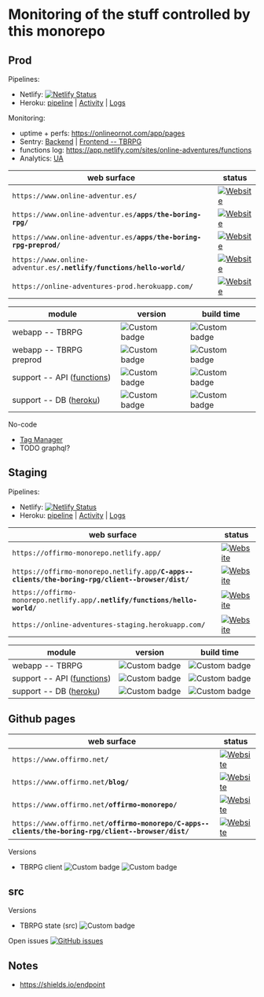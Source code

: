 # Monitoring of the stuff controlled by this monorepo


## Prod

Pipelines:
* Netlify: [![Netlify Status](https://api.netlify.com/api/v1/badges/b2bbd92c-ab3d-43c5-ba8f-44bb0dbcd8cb/deploy-status)](https://app.netlify.com/sites/online-adventures/deploys)
* Heroku: [pipeline](https://dashboard.heroku.com/pipelines/3da19b18-c3a6-4a10-bd8c-ae45c236da98) | [Activity](https://dashboard.heroku.com/apps/online-adventures-prod/activity) | [Logs](https://dashboard.heroku.com/apps/online-adventures-prod/logs)

Monitoring:
* uptime + perfs: https://onlineornot.com/app/pages
* Sentry: [Backend](https://sentry.io/organizations/offirmo/issues/?project=1772719) | [Frontend -- TBRPG](https://sentry.io/organizations/offirmo/issues/?project=1235383)
* functions log: https://app.netlify.com/sites/online-adventures/functions
* Analytics: [UA](https://analytics.google.com/analytics/web/#/report/content-event-overview/a103238291w176401989p175259321/_u.date00=20210101&_u.date01=20210131&_u.date10=20201201&_u.date11=20201231)


| web surface | status |
| ----------- | ------ |
| `https://www.online-adventur.es`**`/`** | [![Website](https://img.shields.io/website-up-down-green-red/https/www.online-adventur.es.svg)](https://www.online-adventur.es/) |
| `https://www.online-adventur.es`**`/apps/the-boring-rpg/`** | [![Website](https://img.shields.io/website-up-down-green-red/https/www.online-adventur.es/apps/the-boring-rpg.svg)](https://www.online-adventur.es/apps/the-boring-rpg) |
| `https://www.online-adventur.es`**`/apps/the-boring-rpg-preprod/`** | [![Website](https://img.shields.io/website-up-down-green-red/https/www.online-adventur.es/apps/the-boring-rpg-preprod.svg)](https://www.online-adventur.es/apps/the-boring-rpg-preprod) |
| `https://www.online-adventur.es`**`/.netlify/functions/hello-world/`** | [![Website](https://img.shields.io/website-up-down-green-red/https/www.online-adventur.es/.netlify/functions/hello-world.svg)](https://www.online-adventur.es/.netlify/functions/hello-world)
| `https://online-adventures-prod.herokuapp.com`**`/`** | [![Website](https://img.shields.io/website-up-down-green-red/https/online-adventures-prod.herokuapp.com.svg)](https://online-adventures-prod.herokuapp.com)

| module | version | build time |
| ------ | ------- | ---------- |
| webapp -- TBRPG | ![Custom badge](https://img.shields.io/endpoint?color=green&url=https%3A%2F%2Fwww.online-adventur.es%2Fapps%2Fthe-boring-rpg%2Fbuild_badge_version.json) | ![Custom badge](https://img.shields.io/endpoint?color=green&url=https%3A%2F%2Fwww.online-adventur.es%2Fapps%2Fthe-boring-rpg%2Fbuild_badge_time.json)
| webapp -- TBRPG preprod | ![Custom badge](https://img.shields.io/endpoint?color=yellow&url=https%3A%2F%2Fwww.online-adventur.es%2Fapps%2Fthe-boring-rpg-preprod%2Fbuild_badge_version.json) | ![Custom badge](https://img.shields.io/endpoint?color=yellow&url=https%3A%2F%2Fwww.online-adventur.es%2Fapps%2Fthe-boring-rpg-preprod%2Fbuild_badge_time.json)
| support -- API ([functions](https://app.netlify.com/sites/online-adventures/functions)) | ![Custom badge](https://img.shields.io/endpoint?color=green&url=https%3A%2F%2Fwww.online-adventur.es%2F.netlify%2Ffunctions%2Fbadges%2Fversion) | ![Custom badge](https://img.shields.io/endpoint?color=green&url=https%3A%2F%2Fwww.online-adventur.es%2F.netlify%2Ffunctions%2Fbadges%2Ftime)
| support -- DB ([heroku](https://dashboard.heroku.com/pipelines/3da19b18-c3a6-4a10-bd8c-ae45c236da98)) | ![Custom badge](https://img.shields.io/endpoint?color=green&url=https%3A%2F%2Fonline-adventures-prod.herokuapp.com%2Fbadges%2Fversion) | ![Custom badge](https://img.shields.io/endpoint?color=green&url=https%3A%2F%2Fonline-adventures-prod.herokuapp.com%2Fbadges%2Ftime)

No-code
* [Tag Manager](https://tagmanager.google.com/)
* TODO graphql?



## Staging

Pipelines:
* Netlify: [![Netlify Status](https://api.netlify.com/api/v1/badges/25734112-d205-4789-ad2f-bfcdf8d65252/deploy-status)](https://app.netlify.com/sites/offirmo-monorepo/deploys)
* Heroku: [pipeline](https://dashboard.heroku.com/pipelines/3da19b18-c3a6-4a10-bd8c-ae45c236da98) | [Activity](https://dashboard.heroku.com/apps/online-adventures-staging/activity) | [Logs](https://dashboard.heroku.com/apps/online-adventures-staging/logs)

| web surface | status |
| ----------- | ------ |
| `https://offirmo-monorepo.netlify.app`**`/`** | [![Website](https://img.shields.io/website-up-down-green-red/https/offirmo-monorepo.netlify.app/index.html.svg)](https://offirmo-monorepo.netlify.app/)
| `https://offirmo-monorepo.netlify.app`**`/C-apps--clients/the-boring-rpg/client--browser/dist/`** | [![Website](https://img.shields.io/website-up-down-green-red/https/offirmo-monorepo.netlify.app/C-apps--clients/the-boring-rpg/client--browser/dist.svg)](https://offirmo-monorepo.netlify.app/C-apps--clients/the-boring-rpg/client--browser/dist)
| `https://offirmo-monorepo.netlify.app`**`/.netlify/functions/hello-world/`** | [![Website](https://img.shields.io/website-up-down-green-red/https/offirmo-monorepo.netlify.app/.netlify/functions/hello-world.svg)](https://offirmo-monorepo.netlify.app/.netlify/functions/hello-world)
| `https://online-adventures-staging.herokuapp.com`**`/`** | [![Website](https://img.shields.io/website-up-down-green-red/https/online-adventures-staging.herokuapp.com.svg)](https://online-adventures-staging.herokuapp.com)

| module | version | build time |
| ------ | ------- | ---------- |
| webapp -- TBRPG | ![Custom badge](https://img.shields.io/endpoint?color=yellow&url=https%3A%2F%2Foffirmo-monorepo.netlify.app%2FC-apps--clients%2Fthe-boring-rpg%2Fclient--browser%2Fdist%2Fbuild_badge_version.json) | ![Custom badge](https://img.shields.io/endpoint?color=yellow&url=https%3A%2F%2Foffirmo-monorepo.netlify.app%2FC-apps--clients%2Fthe-boring-rpg%2Fclient--browser%2Fdist%2Fbuild_badge_time.json)
| support -- API ([functions](https://app.netlify.com/sites/offirmo-monorepo/functions)) | ![Custom badge](https://img.shields.io/endpoint?color=yellow&url=https%3A%2F%2Foffirmo-monorepo.netlify.app%2F.netlify%2Ffunctions%2Fbadges%2Fversion) | ![Custom badge](https://img.shields.io/endpoint?color=yellow&url=https%3A%2F%2Foffirmo-monorepo.netlify.app%2F.netlify%2Ffunctions%2Fbadges%2Ftime)
| support -- DB ([heroku](https://dashboard.heroku.com/pipelines/3da19b18-c3a6-4a10-bd8c-ae45c236da98)) | ![Custom badge](https://img.shields.io/endpoint?color=yellow&url=https%3A%2F%2Fonline-adventures-staging.herokuapp.com%2Fbadges%2Fversion) | ![Custom badge](https://img.shields.io/endpoint?color=yellow&url=https%3A%2F%2Fonline-adventures-staging.herokuapp.com%2Fbadges%2Ftime)



## Github pages

| web surface | status |
| ----------- | ------ |
| `https://www.offirmo.net`**`/`** | [![Website](https://img.shields.io/website-up-down-green-red/https/www.offirmo.net.svg)](https://www.offirmo.net/)
| `https://www.offirmo.net`**`/blog/`** | [![Website](https://img.shields.io/website-up-down-green-red/https/www.offirmo.net/blog.svg)](https://www.offirmo.net/blog)
| `https://www.offirmo.net`**`/offirmo-monorepo/`** | [![Website](https://img.shields.io/website-up-down-green-red/https/www.offirmo.net/offirmo-monorepo/.svg)](https://www.offirmo.net/offirmo-monorepo/)
| `https://www.offirmo.net`**`/offirmo-monorepo/C-apps--clients/the-boring-rpg/client--browser/dist/`** | [![Website](https://img.shields.io/website-up-down-green-red/https/www.offirmo.net/offirmo-monorepo/C-apps--clients/the-boring-rpg/client--browser/dist/.svg)](https://www.offirmo.net/offirmo-monorepo/C-apps--clients/the-boring-rpg/client--browser/dist/)

Versions
* TBRPG client ![Custom badge](https://img.shields.io/endpoint?color=orange&url=https%3A%2F%2Fraw.githubusercontent.com%2FOffirmo%2Foffirmo-monorepo%2Fmaster%2FC-apps--clients%2Fthe-boring-rpg%2Fclient--browser%2Fdist%2Fbuild_badge_version.json) ![Custom badge](https://img.shields.io/endpoint?color=orange&url=https%3A%2F%2Fraw.githubusercontent.com%2FOffirmo%2Foffirmo-monorepo%2Fmaster%2FC-apps--clients%2Fthe-boring-rpg%2Fclient--browser%2Fdist%2Fbuild_badge_time.json)

## src

Versions
* TBRPG state (src) ![Custom badge](https://img.shields.io/endpoint?color=orange&url=https%3A%2F%2Fraw.githubusercontent.com%2FOffirmo%2Foffirmo-monorepo%2Fmaster%2FA-apps--core%2Fthe-boring-rpg%2Fstate%2Fsrc%2Fbuild_badge_version.json)


Open issues
[![GitHub issues](https://img.shields.io/github/issues/Offirmo/offirmo-monorepo)](https://github.com/Offirmo/offirmo-monorepo/issues)



## Notes
* https://shields.io/endpoint

